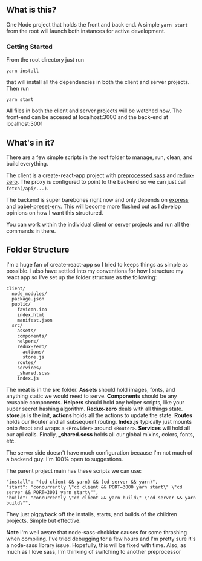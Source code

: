 ## What is this?

One Node project that holds the front and back end. A simple `yarn start` from the root will launch both instances for active development.

### Getting Started

From the root directory just run 

```
yarn install
```

that will install all the dependencies in both the client and server projects. Then run

```
yarn start
```

All files in both the client and server projects will be watched now. The front-end can be accesed at localhost:3000 and the back-end at localhost:3001

## What's in it?

There are a few simple scripts in the root folder to manage, run, clean, and build everything.

The client is a create-react-app project with [preprocessed sass](https://github.com/michaelwayman/node-sass-chokidar) and [redux-zero](https://github.com/concretesolutions/redux-zero). The proxy is configured to point to the backend so we can just call `fetch(/api/...)`.

The backend is super barebones right now and only depends on [express](https://expressjs.com) and [babel-preset-env](https://babeljs.io/docs/plugins/preset-env/). This will become more flushed out as I develop opinions on how I want this structured.

You can work within the individual client or server projects and run all the commands in there.

## Folder Structure

I'm a huge fan of create-react-app so I tried to keeps things as simple as possible. I also have settled into my conventions for how I structure my react app so I've set up the folder structure as the following:

```
client/
  node_modules/
  package.json
  public/
    favicon.ico
    index.html
    manifest.json
  src/
    assets/
    components/
    helpers/
    redux-zero/
      actions/
      store.js
    routes/
    services/
    _shared.scss
    index.js
```

The meat is in the **src** folder. **Assets** should hold images, fonts, and anything static we would need to serve. **Components** should be any reusable components. **Helpers** should hold any helper scripts, like your super secret hashing algorithm. **Redux-zero** deals with all things state. **store.js** is the init, **actions** holds all the actions to update the state. **Routes** holds our Router and all subsequent routing. **Index.js** typically just mounts onto #root and wraps a `<Provider>` around `<Router>`. **Services** will hold all our api calls. Finally, **_shared.scss** holds all our global mixins, colors, fonts, etc.

The server side doesn't have much configuration because I'm not much of a backend guy. I'm 100% open to suggestions.

The parent project main has these scripts we can use:

```
"install": "(cd client && yarn) && (cd server && yarn)",
"start": "concurrently \"cd client && PORT=3000 yarn start\" \"cd server && PORT=3001 yarn start\"",
"build": "concurrently \"cd client && yarn build\" \"cd server && yarn build\"",
```

They just piggyback off the installs, starts, and builds of the children projects. Simple but effective.


**Note** I'm well aware that node-sass-chokidar causes for some thrashing when compiling. I've tried debugging for a few hours and I'm pretty sure it's a node-sass library issue. Hopefully, this will be fixed with time. Also, as much as I love sass, I'm thinking of switching to another preprocessor
